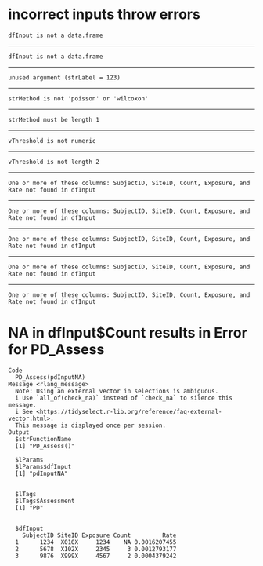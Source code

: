 # incorrect inputs throw errors

    dfInput is not a data.frame

---

    dfInput is not a data.frame

---

    unused argument (strLabel = 123)

---

    strMethod is not 'poisson' or 'wilcoxon'

---

    strMethod must be length 1

---

    vThreshold is not numeric

---

    vThreshold is not length 2

---

    One or more of these columns: SubjectID, SiteID, Count, Exposure, and Rate not found in dfInput

---

    One or more of these columns: SubjectID, SiteID, Count, Exposure, and Rate not found in dfInput

---

    One or more of these columns: SubjectID, SiteID, Count, Exposure, and Rate not found in dfInput

---

    One or more of these columns: SubjectID, SiteID, Count, Exposure, and Rate not found in dfInput

---

    One or more of these columns: SubjectID, SiteID, Count, Exposure, and Rate not found in dfInput

# NA in dfInput$Count results in Error for PD_Assess

    Code
      PD_Assess(pdInputNA)
    Message <rlang_message>
      Note: Using an external vector in selections is ambiguous.
      i Use `all_of(check_na)` instead of `check_na` to silence this message.
      i See <https://tidyselect.r-lib.org/reference/faq-external-vector.html>.
      This message is displayed once per session.
    Output
      $strFunctionName
      [1] "PD_Assess()"
      
      $lParams
      $lParams$dfInput
      [1] "pdInputNA"
      
      
      $lTags
      $lTags$Assessment
      [1] "PD"
      
      
      $dfInput
        SubjectID SiteID Exposure Count         Rate
      1      1234  X010X     1234    NA 0.0016207455
      2      5678  X102X     2345     3 0.0012793177
      3      9876  X999X     4567     2 0.0004379242
      

